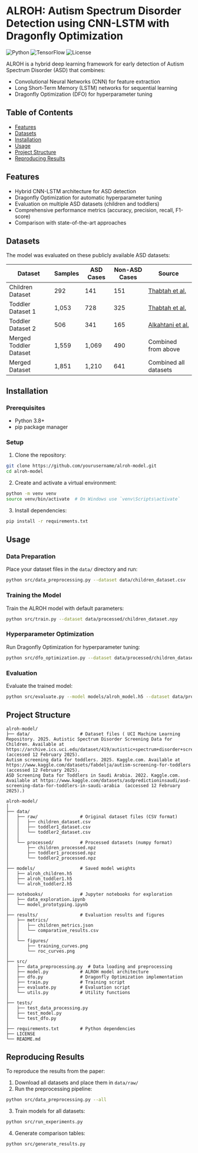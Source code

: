 # ALROH: Autism Spectrum Disorder Detection using CNN-LSTM with Dragonfly Optimization

![Python](https://img.shields.io/badge/python-3.8%2B-blue)
![TensorFlow](https://img.shields.io/badge/TensorFlow-2.x-orange)
![License](https://img.shields.io/badge/license-MIT-green)

ALROH is a hybrid deep learning framework for early detection of Autism Spectrum Disorder (ASD) that combines:
- Convolutional Neural Networks (CNN) for feature extraction
- Long Short-Term Memory (LSTM) networks for sequential learning
- Dragonfly Optimization (DFO) for hyperparameter tuning

## Table of Contents
- [Features](#features)
- [Datasets](#datasets)
- [Installation](#installation)
- [Usage](#usage)
- [Project Structure](#project-structure)
- [Reproducing Results](#reproducing-results)

## Features
- Hybrid CNN-LSTM architecture for ASD detection
- Dragonfly Optimization for automatic hyperparameter tuning
- Evaluation on multiple ASD datasets (children and toddlers)
- Comprehensive performance metrics (accuracy, precision, recall, F1-score)
- Comparison with state-of-the-art approaches

## Datasets
The model was evaluated on these publicly available ASD datasets:

| Dataset | Samples | ASD Cases | Non-ASD Cases | Source |
|---------|---------|-----------|---------------|--------|
| Children Dataset | 292 | 141 | 151 | [Thabtah et al.](https://example.com/children_dataset) |
| Toddler Dataset 1 | 1,053 | 728 | 325 | [Thabtah et al.](https://example.com/toddler1_dataset) |
| Toddler Dataset 2 | 506 | 341 | 165 | [Alkahtani et al.](https://example.com/toddler2_dataset) |
| Merged Toddler Dataset | 1,559 | 1,069 | 490 | Combined from above |
| Merged Dataset | 1,851 | 1,210 | 641 | Combined all datasets |

## Installation

### Prerequisites
- Python 3.8+
- pip package manager

### Setup
1. Clone the repository:
```bash
git clone https://github.com/yourusername/alroh-model.git
cd alroh-model
```

2. Create and activate a virtual environment:
```bash
python -m venv venv
source venv/bin/activate  # On Windows use `venv\Scripts\activate`
```

3. Install dependencies:
```bash
pip install -r requirements.txt
```

## Usage

### Data Preparation
Place your dataset files in the `data/` directory and run:
```bash
python src/data_preprocessing.py --dataset data/children_dataset.csv
```

### Training the Model
Train the ALROH model with default parameters:
```bash
python src/train.py --dataset data/processed/children_dataset.npy
```

### Hyperparameter Optimization
Run Dragonfly Optimization for hyperparameter tuning:
```bash
python src/dfo_optimization.py --dataset data/processed/children_dataset.npy
```

### Evaluation
Evaluate the trained model:
```bash
python src/evaluate.py --model models/alroh_model.h5 --dataset data/processed/children_dataset_test.npy
```

## Project Structure
```
alroh-model/
├── data/                   # Dataset files ( UCI Machine Learning Repository. 2025. Autistic Spectrum Disorder Screening Data for Children. Available at https://archive.ics.uci.edu/dataset/419/autistic+spectrum+disorder+screening+data+for+children  (accessed 12 February 2025).
Autism screening data for toddlers. 2025. Kaggle.com. Available at https://www.kaggle.com/datasets/fabdelja/autism-screening-for-toddlers (accessed 12 February 2025). 
ASD Screening Data for Toddlers in Saudi Arabia. 2022. Kaggle.com. Available at https://www.kaggle.com/datasets/asdpredictioninsaudi/asd-screening-data-for-toddlers-in-saudi-arabia  (accessed 12 February 2025).)

alroh-model/
│
├── data/
│   ├── raw/                # Original dataset files (CSV format)
│   │   ├── children_dataset.csv
│   │   ├── toddler1_dataset.csv
│   │   └── toddler2_dataset.csv
│   │
│   └── processed/          # Processed datasets (numpy format)
│       ├── children_processed.npz
│       ├── toddler1_processed.npz
│       └── toddler2_processed.npz
│
├── models/                 # Saved model weights
│   ├── alroh_children.h5
│   ├── alroh_toddler1.h5
│   └── alroh_toddler2.h5
│
├── notebooks/              # Jupyter notebooks for exploration
│   ├── data_exploration.ipynb
│   └── model_prototyping.ipynb
│
├── results/                # Evaluation results and figures
│   ├── metrics/
│   │   ├── children_metrics.json
│   │   └── comparative_results.csv
│   │
│   └── figures/
│       ├── training_curves.png
│       └── roc_curves.png
│
├── src/
│   ├── data_preprocessing.py  # Data loading and preprocessing
│   ├── model.py            # ALROH model architecture
│   ├── dfo.py              # Dragonfly Optimization implementation
│   ├── train.py            # Training script
│   ├── evaluate.py         # Evaluation script
│   └── utils.py            # Utility functions
│
├── tests/
│   ├── test_data_processing.py
│   ├── test_model.py
│   └── test_dfo.py
│
├── requirements.txt        # Python dependencies
├── LICENSE
└── README.md
```

## Reproducing Results
To reproduce the results from the paper:

1. Download all datasets and place them in `data/raw/`
2. Run the preprocessing pipeline:
```bash
python src/data_preprocessing.py --all
```
3. Train models for all datasets:
```bash
python src/run_experiments.py
```
4. Generate comparison tables:
```bash
python src/generate_results.py
```

